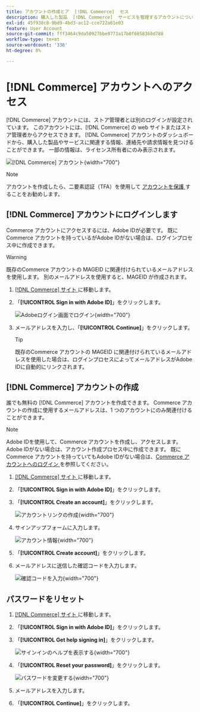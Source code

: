 ```yaml
---
title: アカウントの作成とア  [!DNL Commerce]  セス
description: 購入した製品  [!DNL Commerce]  サービスを管理するアカウントについて説明します。
exl-id: 45f938c8-9bd9-4bd3-ac12-cce722a61e03
feature: User Account
source-git-commit: fff3464c9da50927bbe9773a17b0f6858360d788
workflow-type: tm+mt
source-wordcount: '336'
ht-degree: 0%

---
```



# [!DNL Commerce] アカウントへのアクセス

[!DNL Commerce] アカウントには、ストア管理者とは別のログインが設定されています。 このアカウントには、[!DNL Commerce] の web サイトまたはストア管理者からアクセスできます。 [!DNL Commerce] アカウントのダッシュボードから、購入した製品やサービスに関連する情報、連絡先や請求情報を見つけることができます。 一部の情報は、ライセンス所有者にのみ表示されます。

![[!DNL Commerce] アカウント ](./assets/home-acct.png){width="700"}

>[!NOTE]
>
>アカウントを作成したら、二要素認証（TFA）を使用して [ アカウントを保護 ](commerce-account-secure.md) することをお勧めします。

## [!DNL Commerce] アカウントにログインします

Commerce アカウントにアクセスするには、Adobe IDが必要です。 既にCommerce アカウントを持っているがAdobe IDがない場合は、ログインプロセス中に作成できます。

>[!WARNING]
>
>既存のCommerce アカウントの MAGEID に関連付けられているメールアドレスを使用します。 別のメールアドレスを使用すると、MAGEID が作成されます。

1. [[!DNL Commerce]  サイト ](https://account.magento.com/customer/account/login/) に移動します。

1. 「**[!UICONTROL Sign in with Adobe ID]**」をクリックします。

   ![Adobeログイン画面でログイン ](./assets/sign-in-with-adobe.png){width="700"}

1. メールアドレスを入力し、「**[!UICONTROL Continue]**」をクリックします。

   >[!TIP]
   >
   >既存のCommerce アカウントの MAGEID に関連付けられているメールアドレスを使用した場合は、ログインプロセスによってメールアドレスがAdobe IDに自動的にリンクされます。

## [!DNL Commerce] アカウントの作成

誰でも無料の [!DNL Commerce] アカウントを作成できます。 Commerce アカウントの作成に使用するメールアドレスは、1 つのアカウントにのみ関連付けることができます。

>[!NOTE]
>
>Adobe IDを使用して、Commerce アカウントを作成し、アクセスします。 Adobe IDがない場合は、アカウント作成プロセス中に作成できます。 既にCommerce アカウントを持っていてもAdobe IDがない場合は、[Commerce アカウントへのログイン ](#log-in-to-your-dnl-commerce-account) を参照してください。

1. [[!DNL Commerce]  サイト ](https://account.magento.com/customer/account/login/) に移動します。

1. 「**[!UICONTROL Sign in with Adobe ID]**」をクリックします。

1. 「**[!UICONTROL Create an account]**」をクリックします。

   ![ アカウントリンクの作成 ](./assets/account-create-link.png){width="700"}

1. サインアップフォームに入力します。

   ![ アカウント情報 ](./assets/account-create.png){width="700"}

1. 「**[!UICONTROL Create account]**」をクリックします。

1. メールアドレスに送信した確認コードを入力します。

   ![ 確認コードを入力 ](./assets/verification-code.png){width="700"}

## パスワードをリセット

1. [[!DNL Commerce]  サイト ](https://account.magento.com/customer/account/login/) に移動します。

1. 「**[!UICONTROL Sign in with Adobe ID]**」をクリックします。

1. 「**[!UICONTROL Get help signing in]**」をクリックします。

   ![ サインインのヘルプを表示する ](./assets/sign-in-get-help.png){width="700"}

1. 「**[!UICONTROL Reset your password]**」をクリックします。

   ![ パスワードを変更する ](./assets/change-password.png){width="700"}

1. メールアドレスを入力します。

1. 「**[!UICONTROL Continue]**」をクリックします。
